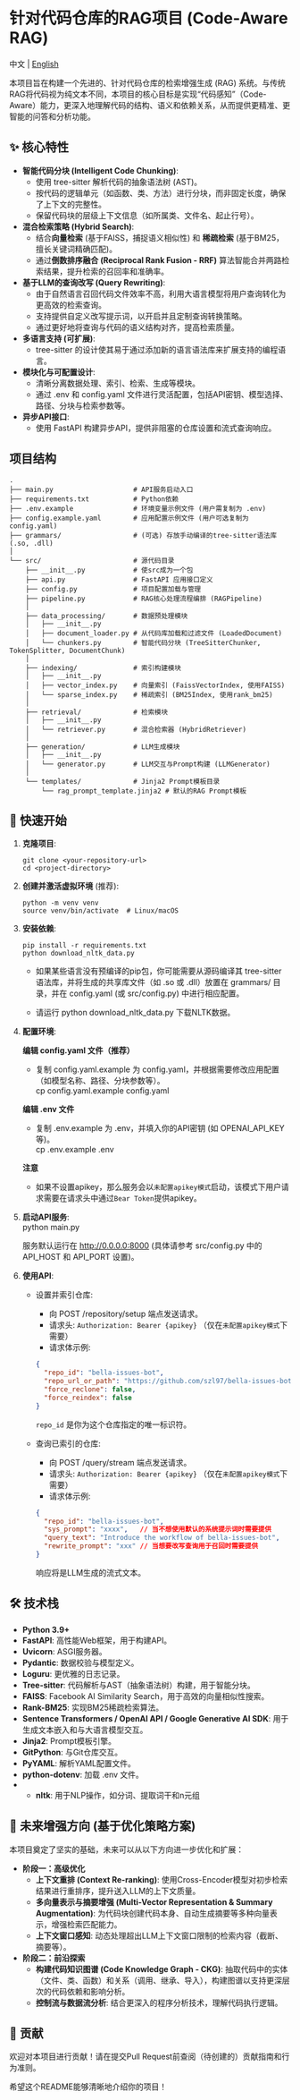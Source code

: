 # **针对代码仓库的RAG项目 (Code-Aware RAG)**

中文 | [English](./README.md)

本项目旨在构建一个先进的、针对代码仓库的检索增强生成 (RAG) 系统。与传统RAG将代码视为纯文本不同，本项目的核心目标是实现“代码感知”（Code-Aware）能力，更深入地理解代码的结构、语义和依赖关系，从而提供更精准、更智能的问答和分析功能。

## **✨ 核心特性**

* **智能代码分块 (Intelligent Code Chunking)**:  
  * 使用 tree-sitter 解析代码的抽象语法树 (AST)。  
  * 按代码的逻辑单元（如函数、类、方法）进行分块，而非固定长度，确保了上下文的完整性。  
  * 保留代码块的层级上下文信息（如所属类、文件名、起止行号）。  
* **混合检索策略 (Hybrid Search)**:  
  * 结合**向量检索** (基于FAISS，捕捉语义相似性) 和 **稀疏检索** (基于BM25，擅长关键词精确匹配)。  
  * 通过**倒数排序融合 (Reciprocal Rank Fusion - RRF)** 算法智能合并两路检索结果，提升检索的召回率和准确率。  
* **基于LLM的查询改写 (Query Rewriting)**:  
  * 由于自然语言召回代码文件效率不高，利用大语言模型将用户查询转化为更高效的检索查询。  
  * 支持提供自定义改写提示词，以开启并且定制查询转换策略。  
  * 通过更好地将查询与代码的语义结构对齐，提高检索质量。  
* **多语言支持 (可扩展)**:  
  * tree-sitter 的设计使其易于通过添加新的语言语法库来扩展支持的编程语言。  
* **模块化与可配置设计**:  
  * 清晰分离数据处理、索引、检索、生成等模块。  
  * 通过 .env 和 config.yaml 文件进行灵活配置，包括API密钥、模型选择、路径、分块与检索参数等。  
* **异步API接口**:  
  * 使用 FastAPI 构建异步API，提供非阻塞的仓库设置和流式查询响应。

## **项目结构**

```
.
├── main.py                    # API服务启动入口
├── requirements.txt           # Python依赖
├── .env.example               # 环境变量示例文件 (用户需复制为 .env)
├── config.example.yaml        # 应用配置示例文件 (用户可选复制为 config.yaml)
├── grammars/                  # (可选) 存放手动编译的tree-sitter语法库 (.so, .dll)
│
└── src/                       # 源代码目录
    ├── __init__.py            # 使src成为一个包
    ├── api.py                 # FastAPI 应用接口定义
    ├── config.py              # 项目配置加载与管理
    ├── pipeline.py            # RAG核心处理流程编排 (RAGPipeline)
    │
    ├── data_processing/       # 数据预处理模块
    │   ├── __init__.py
    │   ├── document_loader.py # 从代码库加载和过滤文件 (LoadedDocument)
    │   └── chunkers.py        # 智能代码分块 (TreeSitterChunker, TokenSplitter, DocumentChunk)
    │
    ├── indexing/              # 索引构建模块
    │   ├── __init__.py
    │   ├── vector_index.py    # 向量索引 (FaissVectorIndex, 使用FAISS)
    │   └── sparse_index.py    # 稀疏索引 (BM25Index, 使用rank_bm25)
    │
    ├── retrieval/             # 检索模块
    │   ├── __init__.py
    │   └── retriever.py       # 混合检索器 (HybridRetriever)
    │
    ├── generation/            # LLM生成模块
    │   ├── __init__.py
    │   └── generator.py       # LLM交互与Prompt构建 (LLMGenerator)
    │
    └── templates/             # Jinja2 Prompt模板目录
        └── rag_prompt_template.jinja2 # 默认的RAG Prompt模板
```

## **🚀 快速开始**

1. **克隆项目**:  
   ```shell
   git clone <your-repository-url>  
   cd <project-directory>
   ```
2. **创建并激活虚拟环境** (推荐):  
   ```shell
   python -m venv venv  
   source venv/bin/activate  # Linux/macOS
   ```

3. **安装依赖**:  
   ```shell
   pip install -r requirements.txt
   python download_nltk_data.py
   ```

   * 如果某些语言没有预编译的pip包，你可能需要从源码编译其 tree-sitter 语法库，并将生成的共享库文件（如 .so 或 .dll）放置在 grammars/ 目录，并在 config.yaml (或 src/config.py) 中进行相应配置。  

   * 请运行 python download_nltk_data.py 下载NLTK数据。

4. **配置环境**:

   **编辑 config.yaml 文件（推荐）**
    * 复制 config.yaml.example 为 config.yaml，并根据需要修改应用配置（如模型名称、路径、分块参数等）。  
      cp config.yaml.example config.yaml  
   
   **编辑 .env 文件**
   * 复制 .env.example 为 .env，并填入你的API密钥 (如 OPENAI_API_KEY 等)。  
     cp .env.example .env

   **注意**
   * 如果不设置apikey，那么服务会以`未配置apikey模式`启动，该模式下用户请求需要在请求头中通过`Bear Token`提供apikey。
     

5. **启动API服务**:  
   python main.py

   服务默认运行在 http://0.0.0.0:8000 (具体请参考 src/config.py 中的 API_HOST 和 API_PORT 设置)。  
6. **使用API**:  
   * 设置并索引仓库:  
     * 向 POST /repository/setup 端点发送请求。
     * 请求头: `Authorization: Bearer {apikey}` （仅在`未配置apikey模式`下需要）
     * 请求体示例:  
     ```json
     {  
       "repo_id": "bella-issues-bot",  
       "repo_url_or_path": "https://github.com/szl97/bella-issues-bot.git",  
       "force_reclone": false,  
       "force_reindex": false  
     }  
     ```
     `repo_id` 是你为这个仓库指定的唯一标识符。

   * 查询已索引的仓库:  
     * 向 POST /query/stream 端点发送请求。  
     * 请求头: `Authorization: Bearer {apikey}` （仅在`未配置apikey模式`下需要）
     * 请求体示例:  
     ```json
     {
       "repo_id": "bella-issues-bot",
       "sys_prompt": "xxxx",   // 当不想使用默认的系统提示词时需要提供
       "query_text": "Introduce the workflow of bella-issues-bot",
       "rewrite_prompt": "xxx" // 当想要改写查询用于召回时需要提供
     }
     ```

     响应将是LLM生成的流式文本。

## **🛠️ 技术栈**

* **Python 3.9+**  
* **FastAPI**: 高性能Web框架，用于构建API。  
* **Uvicorn**: ASGI服务器。  
* **Pydantic**: 数据校验与模型定义。  
* **Loguru**: 更优雅的日志记录。  
* **Tree-sitter**: 代码解析与AST（抽象语法树）构建，用于智能分块。  
* **FAISS**: Facebook AI Similarity Search，用于高效的向量相似性搜索。  
* **Rank-BM25**: 实现BM25稀疏检索算法。  
* **Sentence Transformers / OpenAI API / Google Generative AI SDK**: 用于生成文本嵌入和与大语言模型交互。  
* **Jinja2**: Prompt模板引擎。  
* **GitPython**: 与Git仓库交互。  
* **PyYAML**: 解析YAML配置文件。  
* **python-dotenv**: 加载 .env 文件。
* * **nltk**: 用于NLP操作，如分词、提取词干和n元组

## **🔮 未来增强方向 (基于优化策略方案)**

本项目奠定了坚实的基础，未来可以从以下方向进一步优化和扩展：

* **阶段一：高级优化**  
  * **上下文重排 (Context Re-ranking)**: 使用Cross-Encoder模型对初步检索结果进行重排序，提升送入LLM的上下文质量。  
  * **多向量表示与摘要增强 (Multi-Vector Representation & Summary Augmentation)**: 为代码块创建代码本身、自动生成摘要等多种向量表示，增强检索匹配能力。  
  * **上下文窗口感知**: 动态处理超出LLM上下文窗口限制的检索内容（截断、摘要等）。  
* **阶段二：前沿探索**  
  * **构建代码知识图谱 (Code Knowledge Graph - CKG)**: 抽取代码中的实体（文件、类、函数）和关系（调用、继承、导入），构建图谱以支持更深层次的代码依赖和影响分析。  
  * **控制流与数据流分析**: 结合更深入的程序分析技术，理解代码执行逻辑。

## **🤝 贡献**

欢迎对本项目进行贡献！请在提交Pull Request前查阅（待创建的）贡献指南和行为准则。

希望这个README能够清晰地介绍你的项目！
